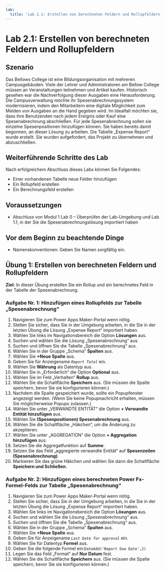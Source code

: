 ```yaml
---
lab:
  title: 'Lab 2.1: Erstellen von berechneten Feldern und Rollupfeldern'
---
```


# Lab 2.1: Erstellen von berechneten Feldern und Rollupfeldern 

## Szenario
Das Bellows College ist eine Bildungsorganisation mit mehreren Campusgebäuden. Viele der Lehrer und Administratoren am Bellow College müssen an Veranstaltungen teilnehmen und Artikel kaufen. Historisch gesehen war die Nachverfolgung dieser Ausgaben eine Herausforderung.
Die Campusverwaltung möchte ihr Spesenabrechnungssystem modernisieren, indem den Mitarbeitern eine digitale Möglichkeit zum Melden von Ausgaben an die Hand gegeben wird.
Im Idealfall möchten sie, dass ihre Benutzenden nach jedem Ereignis oder Kauf eine Spesenabrechnung abschließen. Für jede Spesenabrechnung sollen sie einzelne Spesenpositionen hinzufügen können. Sie haben bereits damit begonnen, an dieser Lösung zu arbeiten. Die Tabelle „Expense Report“ wurde erstellt. Sie wurden aufgefordert, das Projekt zu übernehmen und abzuschließen.

## Weiterführende Schritte des Lab
Nach erfolgreichem Abschluss dieses Labs können Sie Folgendes:
- Einer vorhandenen Tabelle neue Felder hinzufügen
- Ein Rollupfeld erstellen
- Ein Berechnungsfeld erstellen

## Voraussetzungen
- Abschluss von Modul 1 Lab 0 – Überprüfen der Lab-Umgebung und Lab 1.1, in der Sie die Spesenabrechnungslösung importiert haben

## Vor dem Beginn zu beachtende Dinge
- Namenskonventionen: Geben Sie Namen sorgfältig ein.

## Übung 1: Erstellen von berechneten Feldern und Rollupfeldern
**Ziel:** In dieser Übung erstellen Sie ein Rollup und ein berechnetes Feld in der Tabelle der Spesenabrechnung.

### Aufgabe Nr. 1: Hinzufügen eines Rollupfelds zur Tabelle „Spesenabrechnung“
1. Navigieren Sie zum Power Apps Maker-Portal wenn nötig.
2. Stellen Sie sicher, dass Sie in der Umgebung arbeiten, in die Sie in der letzten Übung die Lösung „Expense Report“ importiert haben.
3. Wählen Sie links im Navigationsbereich die Option **Lösungen** aus.
4. Suchen und wählen Sie die Lösung „Spesenabrechnung“ aus.
5. Suchen und öffnen Sie die Tabelle „Spesenabrechnung“ aus.
6. Wählen Sie in der Gruppe „Schema“ **Spalten** aus.
7. Wählen Sie **+Neue Spalte** aus.
8. Geben Sie für Anzeigename *`Report Total`* ein.
9. Wählen Sie **Währung** als Datentyp aus.
10. Wählen Sie in „Erforderlich“ die Option **Optional** aus.
11. Wählen Sie im Feld „Verhalten“ **Rollup** aus.
12. Wählen Sie die Schaltfläche **Speichern** aus. (Sie müssen die Spalte speichern, bevor Sie sie konfigurieren können.)
13. Nachdem die Spalte gespeichert wurde, sollte ein Popupfenster angezeigt werden. (Wenn Sie keine Popupnachricht erhalten, müssen Sie möglicherweise Popups zulassen.)
14. Wählen Sie unter „VERWANDTE ENTITÄT“ die Option **+ Verwandte Entität hinzufügen** aus.
15. Wählen Sie **(Spesenpositionen) Spesenabrechnung** aus.
16. Wählen Sie die Schaltfläche „Häkchen“, um die Änderung zu akzeptieren.
17. Wählen Sie unter „AGGREGATION“ die Option **+ Aggregation hinzufügen** aus.
18. Setzen Sie die Aggregatfunktion auf **Summe**.
19. Setzen Sie das Feld „aggregierte verwandte Entität“ auf **Spesenzeilen (Spesenabrechnung)**.
20. Markieren Sie das grüne Häkchen und wählen Sie dann die Schaltfläche **Speichern und Schließen**.

### Aufgabe Nr. 2: Hinzufügen eines berechneten Power Fx-Formel-Felds zur Tabelle „Spesenabrechnung“
1. Navigieren Sie zum Power Apps Maker-Portal wenn nötig.
2. Stellen Sie sicher, dass Sie in der Umgebung arbeiten, in die Sie in der letzten Übung die Lösung „Expense Report“ importiert haben.
3. Wählen Sie links im Navigationsbereich die Option **Lösungen** aus.
4. Suchen und wählen Sie die Lösung „Spesenabrechnung“ aus.
5. Suchen und öffnen Sie die Tabelle „Spesenabrechnung“ aus.
6. Wählen Sie in der Gruppe „Schema“ **Spalten** aus.
7. Wählen Sie **+Neue Spalte** aus.
8. Geben Sie für Anzeigename *`Last Date for approval`* ein.
9. Wählen Sie für Datentyp **Formel** aus.
10. Geben Sie die folgende Formel ein:`DateAdd('Report Due Date',2)`
11. Legen Sie das Feld „Format“ auf **Nur Datum** fest.
12. Wählen Sie die Schaltfläche **Speichern** aus. (Sie müssen die Spalte speichern, bevor Sie sie konfigurieren können.)
